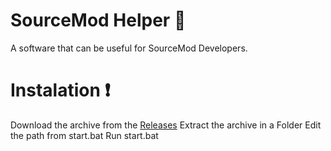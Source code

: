 # SourceMod Helper 👀
A software that can be useful for SourceMod Developers.

# Instalation ❗
Download the archive from the [Releases](https://github.com/moongetsu/sourcemod-helper/releases)
Extract the archive in a Folder
Edit the path from start.bat 
Run start.bat
